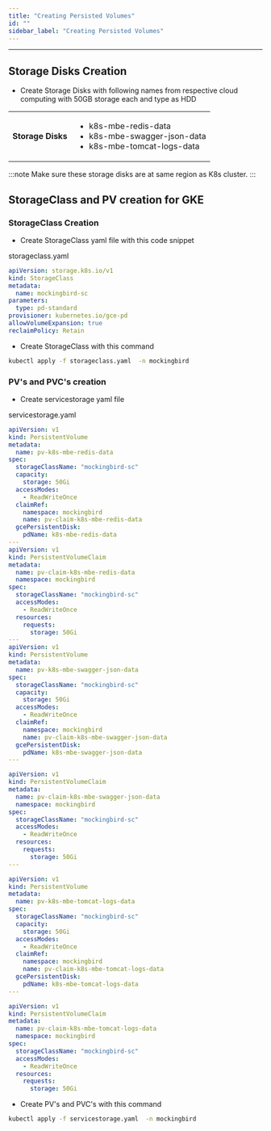 ```yaml
---
title: "Creating Persisted Volumes"
id: ""
sidebar_label: "Creating Persisted Volumes"
---
```

---

## Storage Disks Creation

- Create Storage Disks with following names from respective cloud computing with 50GB storage each and type as HDD

<table>
<tbody>
	<tr><td>
	<strong>Storage Disks</strong>
	</td><td>
	<ul>
	<li>k8s-mbe-redis-data</li>
	<li>k8s-mbe-swagger-json-data</li>
	<li>k8s-mbe-tomcat-logs-data</li>
	</ul>
	</li>
	</td></tr>
</tbody>
</table>

:::note
Make sure these storage disks are at same region as K8s cluster.
:::
	
## StorageClass and PV creation for GKE
	
### StorageClass Creation
- Create StorageClass yaml file with this code snippet

storageclass.yaml

```yaml
apiVersion: storage.k8s.io/v1
kind: StorageClass
metadata:
  name: mockingbird-sc
parameters:
  type: pd-standard
provisioner: kubernetes.io/gce-pd
allowVolumeExpansion: true
reclaimPolicy: Retain
```

- Create StorageClass with this command

```bash
kubectl apply -f storageclass.yaml  -n mockingbird
```

### PV's and PVC's creation

- Create servicestorage yaml file  

servicestorage.yaml

```yaml
apiVersion: v1
kind: PersistentVolume
metadata:
  name: pv-k8s-mbe-redis-data
spec:
  storageClassName: "mockingbird-sc"
  capacity:
    storage: 50Gi
  accessModes:
    - ReadWriteOnce
  claimRef:
    namespace: mockingbird
    name: pv-claim-k8s-mbe-redis-data
  gcePersistentDisk:
    pdName: k8s-mbe-redis-data
---
apiVersion: v1
kind: PersistentVolumeClaim
metadata:
  name: pv-claim-k8s-mbe-redis-data
  namespace: mockingbird
spec:
  storageClassName: "mockingbird-sc"
  accessModes:
    - ReadWriteOnce
  resources:
    requests:
      storage: 50Gi
---
apiVersion: v1
kind: PersistentVolume
metadata:
  name: pv-k8s-mbe-swagger-json-data
spec:
  storageClassName: "mockingbird-sc"
  capacity:
    storage: 50Gi
  accessModes:
    - ReadWriteOnce
  claimRef:
    namespace: mockingbird
    name: pv-claim-k8s-mbe-swagger-json-data
  gcePersistentDisk:
    pdName: k8s-mbe-swagger-json-data
---

apiVersion: v1
kind: PersistentVolumeClaim
metadata:
  name: pv-claim-k8s-mbe-swagger-json-data
  namespace: mockingbird
spec:
  storageClassName: "mockingbird-sc"
  accessModes:
    - ReadWriteOnce
  resources:
    requests:
      storage: 50Gi
---

apiVersion: v1
kind: PersistentVolume
metadata:
  name: pv-k8s-mbe-tomcat-logs-data
spec:
  storageClassName: "mockingbird-sc"
  capacity:
    storage: 50Gi
  accessModes:
    - ReadWriteOnce
  claimRef:
    namespace: mockingbird
    name: pv-claim-k8s-mbe-tomcat-logs-data
  gcePersistentDisk:
    pdName: k8s-mbe-tomcat-logs-data
---

apiVersion: v1
kind: PersistentVolumeClaim
metadata:
  name: pv-claim-k8s-mbe-tomcat-logs-data
  namespace: mockingbird
spec:
  storageClassName: "mockingbird-sc"
  accessModes:
    - ReadWriteOnce
  resources:
    requests:
      storage: 50Gi
```
			  
- Create PV's and PVC's with this command

```bash
kubectl apply -f servicestorage.yaml  -n mockingbird
```

